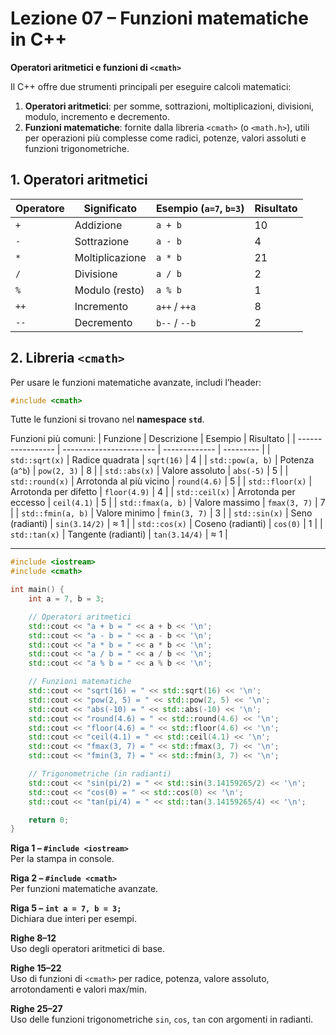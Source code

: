# Lezione 07 – Funzioni matematiche in C++

**Operatori aritmetici e funzioni di `<cmath>`**


Il C++ offre due strumenti principali per eseguire calcoli matematici:

1. **Operatori aritmetici**: per somme, sottrazioni, moltiplicazioni, divisioni, modulo, incremento e decremento.
2. **Funzioni matematiche**: fornite dalla libreria `<cmath>` (o `<math.h>`), utili per operazioni più complesse come radici, potenze, valori assoluti e funzioni trigonometriche.

## 1. Operatori aritmetici

| Operatore | Significato     | Esempio (`a=7`, `b=3`) | Risultato |
| --------- | --------------- | ---------------------- | --------- |
| `+`       | Addizione       | `a + b`                | 10        |
| `-`       | Sottrazione     | `a - b`                | 4         |
| `*`       | Moltiplicazione | `a * b`                | 21        |
| `/`       | Divisione       | `a / b`                | 2         |
| `%`       | Modulo (resto)  | `a % b`                | 1         |
| `++`      | Incremento      | `a++` / `++a`          | 8         |
| `--`      | Decremento      | `b--` / `--b`          | 2         |


## 2. Libreria `<cmath>`

Per usare le funzioni matematiche avanzate, includi l’header:

```cpp
#include <cmath>
```

Tutte le funzioni si trovano nel **namespace `std`**.

Funzioni più comuni:
| Funzione          | Descrizione             | Esempio       | Risultato |
| ----------------- | ----------------------- | ------------- | --------- |
| `std::sqrt(x)`    | Radice quadrata         | `sqrt(16)`    | 4         |
| `std::pow(a, b)`  | Potenza (`a^b`)         | `pow(2, 3)`   | 8         |
| `std::abs(x)`     | Valore assoluto         | `abs(-5)`     | 5         |
| `std::round(x)`   | Arrotonda al più vicino | `round(4.6)`  | 5         |
| `std::floor(x)`   | Arrotonda per difetto   | `floor(4.9)`  | 4         |
| `std::ceil(x)`    | Arrotonda per eccesso   | `ceil(4.1)`   | 5         |
| `std::fmax(a, b)` | Valore massimo          | `fmax(3, 7)`  | 7         |
| `std::fmin(a, b)` | Valore minimo           | `fmin(3, 7)`  | 3         |
| `std::sin(x)`     | Seno (radianti)         | `sin(3.14/2)` | ≈ 1       |
| `std::cos(x)`     | Coseno (radianti)       | `cos(0)`      | 1         |
| `std::tan(x)`     | Tangente (radianti)     | `tan(3.14/4)` | ≈ 1       |

---

```cpp
#include <iostream>
#include <cmath>

int main() {
    int a = 7, b = 3;

    // Operatori aritmetici
    std::cout << "a + b = " << a + b << '\n';
    std::cout << "a - b = " << a - b << '\n';
    std::cout << "a * b = " << a * b << '\n';
    std::cout << "a / b = " << a / b << '\n';
    std::cout << "a % b = " << a % b << '\n';

    // Funzioni matematiche
    std::cout << "sqrt(16) = " << std::sqrt(16) << '\n';
    std::cout << "pow(2, 5) = " << std::pow(2, 5) << '\n';
    std::cout << "abs(-10) = " << std::abs(-10) << '\n';
    std::cout << "round(4.6) = " << std::round(4.6) << '\n';
    std::cout << "floor(4.6) = " << std::floor(4.6) << '\n';
    std::cout << "ceil(4.1) = " << std::ceil(4.1) << '\n';
    std::cout << "fmax(3, 7) = " << std::fmax(3, 7) << '\n';
    std::cout << "fmin(3, 7) = " << std::fmin(3, 7) << '\n';

    // Trigonometriche (in radianti)
    std::cout << "sin(pi/2) = " << std::sin(3.14159265/2) << '\n';
    std::cout << "cos(0) = " << std::cos(0) << '\n';
    std::cout << "tan(pi/4) = " << std::tan(3.14159265/4) << '\n';

    return 0;
}
```

**Riga 1 – `#include <iostream>`**  
Per la stampa in console.

**Riga 2 – `#include <cmath>`**  
Per funzioni matematiche avanzate.

**Riga 5 – `int a = 7, b = 3;`**  
Dichiara due interi per esempi.

**Righe 8–12**  
Uso degli operatori aritmetici di base.

**Righe 15–22**  
Uso di funzioni di `<cmath>` per radice, potenza, valore assoluto, arrotondamenti e valori max/min.

**Righe 25–27**  
Uso delle funzioni trigonometriche `sin`, `cos`, `tan` con argomenti in radianti.
